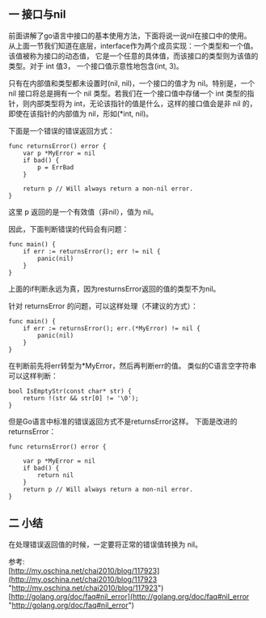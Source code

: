 
## 一 接口与nil
前面讲解了go语言中接口的基本使用方法，下面将说一说nil在接口中的使用。  
从上面一节我们知道在底层，interface作为两个成员实现：一个类型和一个值。该值被称为接口的动态值， 它是一个任意的具体值，而该接口的类型则为该值的类型。对于 int 值3， 一个接口值示意性地包含(int, 3)。

只有在内部值和类型都未设置时(nil, nil)，一个接口的值才为 nil。特别是，一个 nil 接口将总是拥有一个 nil 类型。若我们在一个接口值中存储一个 int 类型的指针，则内部类型将为 int，无论该指针的值是什么，这样的接口值会是非 nil 的，即使在该指针的内部值为 nil，形如(*int, nil)。

下面是一个错误的错误返回方式：


	func returnsError() error {
	    var p *MyError = nil
	    if bad() {
	        p = ErrBad
	    }
	
	    return p // Will always return a non-nil error.
	}
这里 p 返回的是一个有效值（非nil），值为 nil。 

因此，下面判断错误的代码会有问题：

	func main() {
	    if err := returnsError(); err != nil {
	        panic(nil)
	    }
	}
上面的if判断永远为真，因为resturnsError返回的值的类型不为nil。

针对 returnsError 的问题，可以这样处理（不建议的方式）：

	func main() {
	    if err := returnsError(); err.(*MyError) != nil {
	        panic(nil)
	    }
	}
在判断前先将err转型为*MyError，然后再判断err的值。 
类似的C语言空字符串可以这样判断：


	bool IsEmptyStr(const char* str) {
	    return !(str && str[0] != '\0');
	}

但是Go语言中标准的错误返回方式不是returnsError这样。 
下面是改进的returnsError：

	func returnsError() error {
	
	    var p *MyError = nil
	    if bad() {
	        return nil
	    }
	    return p // Will always return a non-nil error.
	}

## 二 小结
  在处理错误返回值的时候，一定要将正常的错误值转换为 nil。

参考:   
[http://my.oschina.net/chai2010/blog/117923](http://my.oschina.net/chai2010/blog/117923 "http://my.oschina.net/chai2010/blog/117923")  
[http://golang.org/doc/faq#nil_error](http://golang.org/doc/faq#nil_error "http://golang.org/doc/faq#nil_error")
